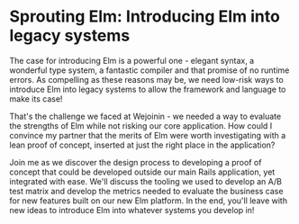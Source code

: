 Sprouting Elm: Introducing Elm into legacy systems
==================================================

The case for introducing Elm is a powerful one - elegant syntax, a wonderful type system, a fantastic compiler and that promise of no runtime errors. As compelling as these reasons may be, we need low-risk ways to introduce Elm into legacy systems to allow the framework and language to make its case!

That's the challenge we faced at Wejoinin - we needed a way to evaluate the strengths of Elm while not risking our core application. How could I convince my partner that the merits of Elm were worth investigating with a lean proof of concept, inserted at just the right place in the application?

Join me as we discover the design process to developing a proof of concept that could be developed outside our main Rails application, yet integrated with ease. We'll discuss the tooling we used to develop an A/B test matrix and develop the metrics needed to evaluate the business case for new features built on our new Elm platform. In the end, you'll leave with new ideas to introduce Elm into whatever systems you develop in!

